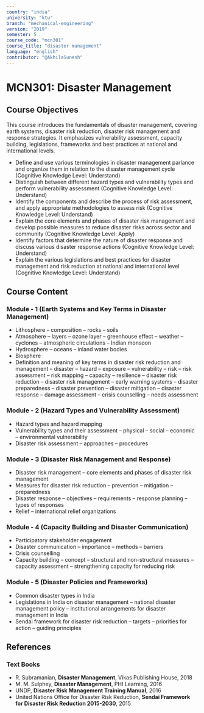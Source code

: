 ```yaml
---
country: "india"
university: "ktu"
branch: "mechanical-engineering"
version: "2019"
semester: 5
course_code: "mcn301"
course_title: "disaster management"
language: "english"
contributor: "@AkhilaSunesh"
---
```

# MCN301: Disaster Management

## Course Objectives

This course introduces the fundamentals of disaster management, covering earth systems, disaster risk reduction, disaster risk management and response strategies. It emphasizes vulnerability assessment, capacity building, legislations, frameworks and best practices at national and international levels.  

* Define and use various terminologies in disaster management parlance and organize them in relation to the disaster management cycle (Cognitive Knowledge Level: Understand)  
* Distinguish between different hazard types and vulnerability types and perform vulnerability assessment (Cognitive Knowledge Level: Understand)  
* Identify the components and describe the process of risk assessment, and apply appropriate methodologies to assess risk (Cognitive Knowledge Level: Understand)  
* Explain the core elements and phases of disaster risk management and develop possible measures to reduce disaster risks across sector and community (Cognitive Knowledge Level: Apply)  
* Identify factors that determine the nature of disaster response and discuss various disaster response actions (Cognitive Knowledge Level: Understand)  
* Explain the various legislations and best practices for disaster management and risk reduction at national and international level (Cognitive Knowledge Level: Understand)  

## Course Content

### Module - 1 (Earth Systems and Key Terms in Disaster Management)
* Lithosphere – composition – rocks – soils  
* Atmosphere – layers – ozone layer – greenhouse effect – weather – cyclones – atmospheric circulations – Indian monsoon  
* Hydrosphere – oceans – inland water bodies  
* Biosphere  
* Definition and meaning of key terms in disaster risk reduction and management – disaster – hazard – exposure – vulnerability – risk – risk assessment – risk mapping – capacity – resilience – disaster risk reduction – disaster risk management – early warning systems – disaster preparedness – disaster prevention – disaster mitigation – disaster response – damage assessment – crisis counselling – needs assessment  

### Module - 2 (Hazard Types and Vulnerability Assessment)
* Hazard types and hazard mapping  
* Vulnerability types and their assessment – physical – social – economic – environmental vulnerability  
* Disaster risk assessment – approaches – procedures  

### Module - 3 (Disaster Risk Management and Response)
* Disaster risk management – core elements and phases of disaster risk management  
* Measures for disaster risk reduction – prevention – mitigation – preparedness  
* Disaster response – objectives – requirements – response planning – types of responses  
* Relief – international relief organizations  

### Module - 4 (Capacity Building and Disaster Communication)
* Participatory stakeholder engagement  
* Disaster communication – importance – methods – barriers  
* Crisis counselling  
* Capacity building – concept – structural and non-structural measures – capacity assessment – strengthening capacity for reducing risk  

### Module - 5 (Disaster Policies and Frameworks)
* Common disaster types in India  
* Legislations in India on disaster management – national disaster management policy – institutional arrangements for disaster management in India  
* Sendai framework for disaster risk reduction – targets – priorities for action – guiding principles  

## References

### Text Books
* R. Subramanian, **Disaster Management**, Vikas Publishing House, 2018  
* M. M. Sulphey, **Disaster Management**, PHI Learning, 2016  
* UNDP, **Disaster Risk Management Training Manual**, 2016  
* United Nations Office for Disaster Risk Reduction, **Sendai Framework for Disaster Risk Reduction 2015-2030**, 2015  
